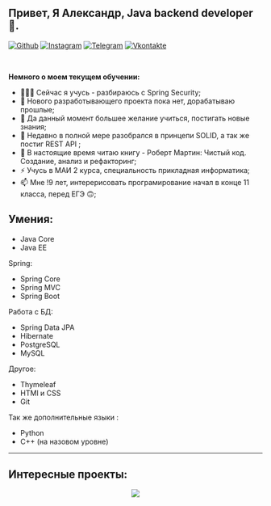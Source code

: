## Привет, Я Александр, Java backend developer 🚀.


[![Github](https://img.shields.io/badge/-Github-000?style=flat&logo=Github&logoColor=white)](https://github.com/bityta)
[![Instagram](https://img.shields.io/badge/-Instagram-c13584?style=flat&labelColor=c13584&logo=instagram&logoColor=white)](https://www.instagram.com/bityta/)
[![Telegram](https://img.shields.io/badge/-telegram-red?color=white&logo=telegram&logoColor=black)](https://t.me/bityta)
[![Vkontakte](https://img.shields.io/badge/-Vkontakte-090909?style=for-the-badge&logo=Vk&logoColor=4F7DB3)](https://vk.com/bityta)

&nbsp;

**Немного о моем текущем обучении:**


- 👨🏽‍💻 Сейчас я учусь - разбираюсь с Spring Security;
- 🌱 Нового разработывающего проекта пока нет, дорабатываю прошлые; 
- 👯 Да данный момент большее желание учиться, постигать новые знания;
- 🤔 Недавно в полной мере разобрался в принцепи SOLID, а так же постиг REST API ;
- 💬 В настоящие время читаю книгу - Роберт Мартин: Чистый код. Создание, анализ и рефакторинг;
- ⚡️ Учусь в МАИ 2 курса, специальность прикладная информатика;
- 📫 Мне !9 лет, интерерисовать програмирование начал в конце 11 класса, перед ЕГЭ 🙃;




## Умения:

- Java Core
- Java EE
  
 Spring:
  
- Spring Core
- Spring MVC
- Spring Boot
   
Работа с БД:
  
- Spring Data JPA
- Hibernate
- PostgreSQL
- MySQL

Другое:
  
- Thymeleaf
- HTMl и CSS
- Git

Так же дополнительные языки :

- Python
- C++ (на назовом уровне)
  


---
## Интересные проекты:
<p align="center">
  <a href="https://github.com/Bityta/library">
    <img align="center" src="https://github-readme-stats.vercel.app/api/pin/?username=bityta&repo=library" />
  </a>
 
</p>

